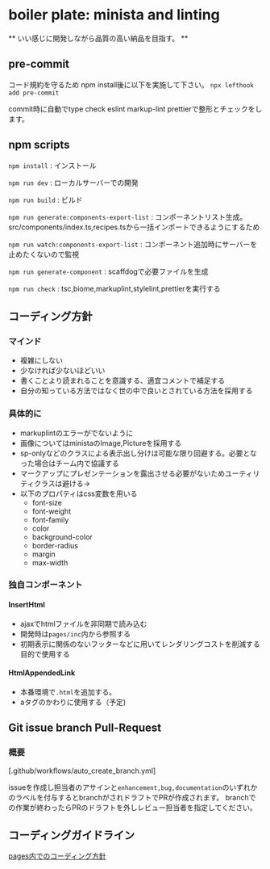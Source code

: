 # boiler plate: minista and linting

** いい感じに開発しながら品質の高い納品を目指す。 **

## pre-commit

コード規約を守るため
npm install後に以下を実施して下さい。
`npx lefthook add pre-commit`

commit時に自動でtype check eslint markup-lint prettierで整形とチェックをします。

## npm scripts

`npm install` : インストール

`npm run dev` : ローカルサーバーでの開発

`npm run build` : ビルド

`npm run generate:components-export-list` : コンポーネントリスト生成。src/components/index.ts,recipes.tsから一括インポートできるようにするため

`npm run watch:components-export-list` : コンポーネント追加時にサーバーを止めたくないので監視

`npm run generate-component` : scaffdogで必要ファイルを生成

`npm run check` : tsc,biome,markuplint,stylelint,prettierを実行する

## コーディング方針

### マインド

- 複雑にしない
- 少なければ少ないほどいい
- 書くことより読まれることを意識する、適宜コメントで補足する
- 自分の知っている方法ではなく世の中で良いとされている方法を採用する

### 具体的に

- markuplintのエラーがでないように
- 画像についてはministaのImage,Pictureを採用する
- sp-onlyなどのクラスによる表示出し分けは可能な限り回避する。必要となった場合はチーム内で協議する
- マークアップにプレゼンテーションを露出させる必要がないためユーティリティクラスは避ける→
- 以下のプロパティはcss変数を用いる
  - font-size
  - font-weight
  - font-family
  - color
  - background-color
  - border-radius
  - margin
  - max-width

### 独自コンポーネント

#### InsertHtml

- ajaxでhtmlファイルを非同期で読み込む
- 開発時は`pages/inc`内から参照する
- 初期表示に関係のないフッターなどに用いてレンダリングコストを削減する目的で使用する

#### HtmlAppendedLink

- 本番環境で`.html`を追加する。
- aタグのかわりに使用する（予定)

## Git issue branch Pull-Request

### 概要

[.github/workflows/auto_create_branch.yml]

issueを作成し担当者のアサインと`enhancement,bug,documentation`のいずれかのラベルを付与するとbranchがされドラフトでPRが作成されます。
branchでの作業が終わったらPRのドラフトを外しレビュー担当者を指定してください。

## コーディングガイドライン

[pages内でのコーディング方針](/page-coding-guidelines.md)
